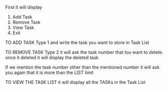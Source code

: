 First it will display
  1. Add Task
  2. Remove Task
  3. View Task
  4. Exit
     
TO ADD TASK
Type 1
and write the task you want to store in Task List

TO REMOVE TASK
Type 2 
it will ask the task number that tou want to delete.
once it deleted it will display the deleted task

If we mention the task number other than the mentioned number it will ask you again that it is more than the LIST limit

TO VIEW THE TASK LIST
it will display all the TASKs in the Task List


